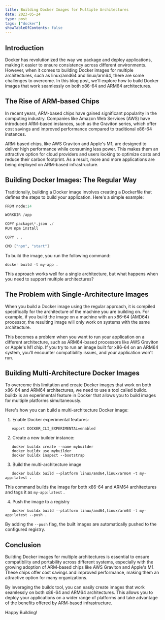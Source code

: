 ```yaml
---
title: Building Docker Images for Multiple Architectures
date: 2023-05-24
type: post
tags: ["docker"]
showTableOfContents: false
---
```


## Introduction

Docker has revolutionized the way we package and deploy applications, making it easier to ensure consistency across different environments. However, when it comes to building Docker images for multiple architectures, such as linux/amd64 and linux/arm64, there are some challenges to overcome. In this blog post, we'll explore how to build Docker images that work seamlessly on both x86-64 and ARM64 architectures.

## The Rise of ARM-based Chips

In recent years, ARM-based chips have gained significant popularity in the computing industry. Companies like Amazon Web Services (AWS) have introduced ARM-based instances, such as the Graviton series, which offer cost savings and improved performance compared to traditional x86-64 instances.

ARM-based chips, like AWS Graviton and Apple's M1, are designed to deliver high performance while consuming less power. This makes them an attractive option for cloud providers and users looking to optimize costs and reduce their carbon footprint. As a result, more and more applications are being deployed on ARM-based infrastructure.

## Building Docker Images: The Regular Way

Traditionally, building a Docker image involves creating a Dockerfile that defines the steps to build your application. Here's a simple example:

```python
FROM node:14

WORKDIR /app

COPY package\*.json ./
RUN npm install

COPY . .

CMD ["npm", "start"]

```


To build the image, you run the following command:

```
docker build -t my-app .
```

This approach works well for a single architecture, but what happens when you need to support multiple architectures?

## The Problem with Single-Architecture Images

When you build a Docker image using the regular approach, it is compiled specifically for the architecture of the machine you are building on. For example, if you build the image on a machine with an x86-64 (AMD64) processor, the resulting image will only work on systems with the same architecture.

This becomes a problem when you want to run your application on a different architecture, such as ARM64-based processors like AWS Graviton or Apple's M1 chip. If you try to run an image built for x86-64 on an ARM64 system, you'll encounter compatibility issues, and your application won't run.

## Building Multi-Architecture Docker Images

To overcome this limitation and create Docker images that work on both x86-64 and ARM64 architectures, we need to use a tool called buildx. buildx is an experimental feature in Docker that allows you to build images for multiple platforms simultaneously.

Here's how you can build a multi-architecture Docker image:

1. Enable Docker experimental features:

```
   export DOCKER_CLI_EXPERIMENTAL=enabled
```

2. Create a new builder instance:

```
   docker buildx create --name mybuilder
   docker buildx use mybuilder
   docker buildx inspect --bootstrap
```

3. Build the multi-architecture image

```
   docker buildx build --platform linux/amd64,linux/arm64 -t my-app:latest .
```
   This command builds the image for both x86-64 and ARM64 architectures and tags it as `my-app:latest` .

4. Push the image to a registry

```
   docker buildx build --platform linux/amd64,linux/arm64 -t my-app:latest --push .
```
   By adding the `--push` flag, the built images are automatically pushed to the configured registry.

## Conclusion

Building Docker images for multiple architectures is essential to ensure compatibility and portability across different systems, especially with the growing adoption of ARM-based chips like AWS Graviton and Apple's M1. These chips offer cost savings and improved performance, making them an attractive option for many organizations.

By leveraging the buildx tool, you can easily create images that work seamlessly on both x86-64 and ARM64 architectures. This allows you to deploy your applications on a wider range of platforms and take advantage of the benefits offered by ARM-based infrastructure.

Happy Building!
